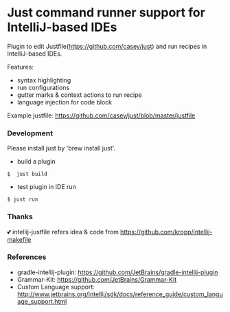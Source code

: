 Just command runner support for IntelliJ-based IDEs
===================================================
Plugin to edit Justfile(https://github.com/casey/just) and run recipes in IntelliJ-based IDEs.

Features:
 * syntax highlighting
 * run configurations
 * gutter marks & context actions to run recipe
 * language injection for code block

Example justfile: https://github.com/casey/just/blob/master/justfile

### Development
 
Please install just by 'brew install just'. 

* build a plugin

```
$  just build
```

* test plugin in IDE run
```
$ just run
```

### Thanks
:two_hearts: intellij-justfile refers idea & code from https://github.com/kropp/intellij-makefile

### References

* gradle-intellij-plugin: https://github.com/JetBrains/gradle-intellij-plugin
* Grammar-Kit: https://github.com/JetBrains/Grammar-Kit
* Custom Language support: http://www.jetbrains.org/intellij/sdk/docs/reference_guide/custom_language_support.html
